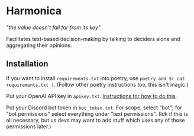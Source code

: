 # Harmonica
_"the value doesn't fall far from its key"_

Facilitates text-based decision-making by talking to deciders alone and aggregating their opinions.

## Installation

If you want to install `requirements.txt` into poetry, use `poetry add $( cat requirements.txt )`. (Follow other poetry instructions too, this isn't magic.)

Put your OpenAI API key in `apikey.txt`. [Instructions for how to do this](https://www.howtogeek.com/885918/how-to-get-an-openai-api-key/).

Put your Discord bot token in `bot_token.txt`. For scope, select "bot"; for "bot permissions" select everything under "text permissions". (Idk if this is all necessary, but us devs may want to add stuff which uses any of those permissions later.)
